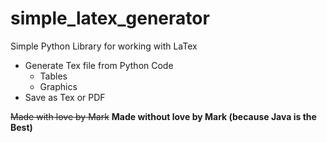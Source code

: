 # simple_latex_generator

Simple Python Library for working with LaTex
- Generate Tex file from Python Code
  - Tables
  - Graphics
- Save as Tex or PDF

~~Made with love by Mark~~ 
**Made without love by Mark (because Java is the Best)**